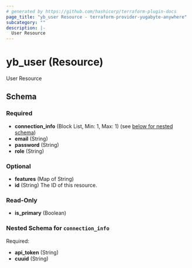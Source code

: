 ```yaml
---
# generated by https://github.com/hashicorp/terraform-plugin-docs
page_title: "yb_user Resource - terraform-provider-yugabyte-anywhere"
subcategory: ""
description: |-
  User Resource
---
```


# yb_user (Resource)

User Resource



<!-- schema generated by tfplugindocs -->
## Schema

### Required

- **connection_info** (Block List, Min: 1, Max: 1) (see [below for nested schema](#nestedblock--connection_info))
- **email** (String)
- **password** (String)
- **role** (String)

### Optional

- **features** (Map of String)
- **id** (String) The ID of this resource.

### Read-Only

- **is_primary** (Boolean)

<a id="nestedblock--connection_info"></a>
### Nested Schema for `connection_info`

Required:

- **api_token** (String)
- **cuuid** (String)


